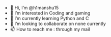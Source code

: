 - 👋 Hi, I’m @h1manshu15
- 👀 I’m interested in Coding and gaming
- 🌱 I’m currently learning Python and C
- 💞️ I’m looking to collaborate on none currently
- 📫 How to reach me : through my mail

<!---
h1manshu15/h1manshu15 is a ✨ special ✨ repository because its `README.md` (this file) appears on your GitHub profile.
You can click the Preview link to take a look at your changes.
--->
